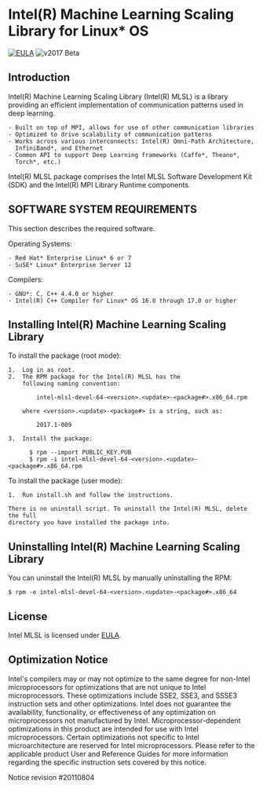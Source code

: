 # Intel(R) Machine Learning Scaling Library for Linux* OS
[![EULA](https://img.shields.io/badge/license-EULA-green.svg)](EULA.txt)
![v2017 Beta](https://img.shields.io/badge/v.2017-Beta-orange.svg)
## Introduction ##
Intel(R) Machine Learning Scaling Library (Intel(R) MLSL) is a library providing
an efficient implementation of communication patterns used in deep learning.

    - Built on top of MPI, allows for use of other communication libraries
    - Optimized to drive scalability of communication patterns
    - Works across various interconnects: Intel(R) Omni-Path Architecture,
      InfiniBand*, and Ethernet
    - Common API to support Deep Learning frameworks (Caffe*, Theano*,
      Torch*, etc.)

Intel(R) MLSL package comprises the Intel MLSL Software Development Kit (SDK)
and the Intel(R) MPI Library Runtime components.
## SOFTWARE SYSTEM REQUIREMENTS ##
This section describes the required software.

Operating Systems:

    - Red Hat* Enterprise Linux* 6 or 7
    - SuSE* Linux* Enterprise Server 12

Compilers:

    - GNU*: C, C++ 4.4.0 or higher
    - Intel(R) C++ Compiler for Linux* OS 16.0 through 17.0 or higher
## Installing Intel(R) Machine Learning Scaling Library ##
To install the package (root mode):

    1.  Log in as root.
    2.  The RPM package for the Intel(R) MLSL has the 
        following naming convention:

            intel-mlsl-devel-64-<version>.<update>-<package#>.x86_64.rpm

        where <version>.<update>-<package#> is a string, such as:

            2017.1-009

    3.  Install the package:

          $ rpm --import PUBLIC_KEY.PUB
          $ rpm -i intel-mlsl-devel-64-<version>.<update>-<package#>.x86_64.rpm

To install the package (user mode):

    1.  Run install.sh and follow the instructions.

    There is no uninstall script. To uninstall the Intel(R) MLSL, delete the full
    directory you have installed the package into.
## Uninstalling Intel(R) Machine Learning Scaling Library ##
You can uninstall the Intel(R) MLSL by manually uninstalling the RPM:

    $ rpm -e intel-mlsl-devel-64-<version>.<update>-<package#>.x86_64
## License ##
Intel MLSL is licensed under 
[EULA](https://github.com/01org/MLSL/blob/master/EULA.txt).

## Optimization Notice ##
Intel's compilers may or may not optimize to the same degree for non-Intel
microprocessors for optimizations that are not unique to Intel microprocessors.
These optimizations include SSE2, SSE3, and SSSE3 instruction sets and other
optimizations. Intel does not guarantee the availability, functionality, or
effectiveness of any optimization on microprocessors not manufactured by Intel.
Microprocessor-dependent optimizations in this product are intended for use 
with Intel microprocessors. Certain optimizations not specific to Intel 
microarchitecture are reserved for Intel microprocessors. Please refer to the 
applicable product User and Reference Guides for more information regarding the
specific instruction sets covered by this notice.

Notice revision #20110804
